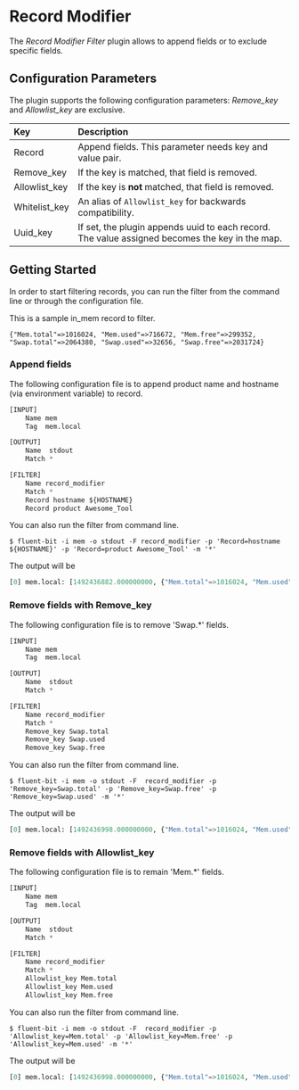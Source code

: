 # Record Modifier

The _Record Modifier Filter_ plugin allows to append fields or to exclude specific fields.

## Configuration Parameters

The plugin supports the following configuration parameters: _Remove\_key_ and _Allowlist\_key_ are exclusive.

| Key | Description |
| :--- | :--- |
| Record | Append fields. This parameter needs key and value pair. |
| Remove\_key | If the key is matched, that field is removed. |
| Allowlist\_key | If the key is **not** matched, that field is removed. |
| Whitelist\_key | An alias of `Allowlist_key` for backwards compatibility. |
| Uuid\_key| If set, the plugin appends uuid to each record.  The value assigned becomes the key in the map.|

## Getting Started

In order to start filtering records, you can run the filter from the command line or through the configuration file.

This is a sample in\_mem record to filter.

```text
{"Mem.total"=>1016024, "Mem.used"=>716672, "Mem.free"=>299352, "Swap.total"=>2064380, "Swap.used"=>32656, "Swap.free"=>2031724}
```

### Append fields

The following configuration file is to append product name and hostname \(via environment variable\) to record.

```python
[INPUT]
    Name mem
    Tag  mem.local

[OUTPUT]
    Name  stdout
    Match *

[FILTER]
    Name record_modifier
    Match *
    Record hostname ${HOSTNAME}
    Record product Awesome_Tool
```

You can also run the filter from command line.

```text
$ fluent-bit -i mem -o stdout -F record_modifier -p 'Record=hostname ${HOSTNAME}' -p 'Record=product Awesome_Tool' -m '*'
```

The output will be

```python
[0] mem.local: [1492436882.000000000, {"Mem.total"=>1016024, "Mem.used"=>716672, "Mem.free"=>299352, "Swap.total"=>2064380, "Swap.used"=>32656, "Swap.free"=>2031724, "hostname"=>"localhost.localdomain", "product"=>"Awesome_Tool"}]
```

### Remove fields with Remove\_key

The following configuration file is to remove 'Swap.\*' fields.

```python
[INPUT]
    Name mem
    Tag  mem.local

[OUTPUT]
    Name  stdout
    Match *

[FILTER]
    Name record_modifier
    Match *
    Remove_key Swap.total
    Remove_key Swap.used
    Remove_key Swap.free
```

You can also run the filter from command line.

```text
$ fluent-bit -i mem -o stdout -F  record_modifier -p 'Remove_key=Swap.total' -p 'Remove_key=Swap.free' -p 'Remove_key=Swap.used' -m '*'
```

The output will be

```python
[0] mem.local: [1492436998.000000000, {"Mem.total"=>1016024, "Mem.used"=>716672, "Mem.free"=>295332}]
```

### Remove fields with Allowlist\_key

The following configuration file is to remain 'Mem.\*' fields.

```python
[INPUT]
    Name mem
    Tag  mem.local

[OUTPUT]
    Name  stdout
    Match *

[FILTER]
    Name record_modifier
    Match *
    Allowlist_key Mem.total
    Allowlist_key Mem.used
    Allowlist_key Mem.free
```

You can also run the filter from command line.

```text
$ fluent-bit -i mem -o stdout -F  record_modifier -p 'Allowlist_key=Mem.total' -p 'Allowlist_key=Mem.free' -p 'Allowlist_key=Mem.used' -m '*'
```

The output will be

```python
[0] mem.local: [1492436998.000000000, {"Mem.total"=>1016024, "Mem.used"=>716672, "Mem.free"=>295332}]
```


